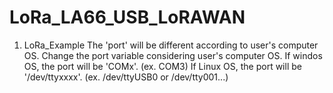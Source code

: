 # LoRa_LA66_USB_LoRAWAN

1. LoRa_Example
   The 'port' will be different according to user's computer OS.
   Change the port variable considering user's computer OS.
   If windos OS, the port will be 'COMx'. (ex. COM3)
   If Linux OS, the port will be '/dev/ttyxxxx'. (ex. /dev/ttyUSB0 or /dev/tty001...)
